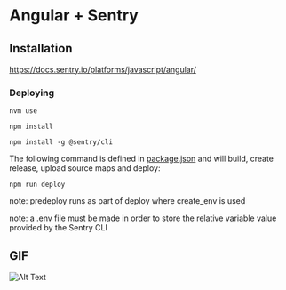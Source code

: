 # Angular + Sentry

## Installation

https://docs.sentry.io/platforms/javascript/angular/

### Deploying

`nvm use`

`npm install`

`npm install -g @sentry/cli`

The following command is defined in [package.json](https://github.com/sentry-demos/angular/blob/master/package.json#L12-L13) and will build, create release, upload source maps and deploy:

`npm run deploy` 

note: predeploy runs as part of deploy where create_env is used

note: a .env file must be made in order to store the relative variable value provided by the Sentry CLI 

## GIF
![Alt Text](angular-demo.gif)
